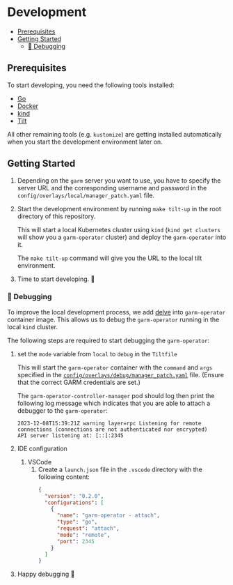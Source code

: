 <!-- SPDX-License-Identifier: MIT -->

# Development

<!-- toc -->

- [Prerequisites](#prerequisites)
- [Getting Started](#getting-started)
  - [🐛 Debugging](#-debugging)
  <!-- /toc -->

## Prerequisites

To start developing, you need the following tools installed:

- [Go](https://golang.org/doc/install)
- [Docker](https://docs.docker.com/get-docker/)
- [kind](https://kind.sigs.k8s.io/docs/user/quick-start/)
- [Tilt](https://docs.tilt.dev/install.html)

All other remaining tools (e.g. `kustomize`) are getting installed automatically when you start the development environment later on.

## Getting Started

1. Depending on the `garm` server you want to use, you have to specify the server URL and the corresponding username and password in the `config/overlays/local/manager_patch.yaml` file.
1. Start the development environment by running `make tilt-up` in the root directory of this repository.

   This will start a local Kubernetes cluster using `kind` (`kind get clusters` will show you a `garm-operator` cluster) and deploy the `garm-operator` into it.

   The `make tilt-up` command will give you the URL to the local tilt environment.

1. Time to start developing. 🎉

### 🐛 Debugging

To improve the local development process, we add [delve](https://github.com/go-delve/delve) into `garm-operator` container image.
This allows us to debug the `garm-operator` running in the local `kind` cluster.

The following steps are required to start debugging the `garm-operator`:

1. set the `mode` variable from `local` to `debug` in the `Tiltfile`

   This will start the `garm-operator` container with the `command` and `args` specified in the [`config/overlays/debug/manager_patch.yaml`](config/overlays/debug/manager_patch.yaml) file. (Ensure that the correct GARM credentials are set.)

   The `garm-operator-controller-manager` pod should log then print the following log message which indicates that you are able to attach a debugger to the `garm-operator`:

   ```
   2023-12-08T15:39:21Z warning layer=rpc Listening for remote connections (connections are not authenticated nor encrypted)
   API server listening at: [::]:2345
   ```

1. IDE configuration
   1. VSCode
      1. Create a `launch.json` file in the `.vscode` directory with the following content:
         ```json
         {
           "version": "0.2.0",
           "configurations": [
             {
               "name": "garm-operator - attach",
               "type": "go",
               "request": "attach",
               "mode": "remote",
               "port": 2345
             }
           ]
         }
         ```
1. Happy debugging 🐛

